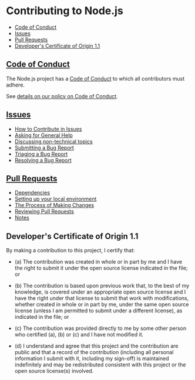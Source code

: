 # Contributing to Node.js

* [Code of Conduct](#code-of-conduct)
* [Issues](#issues)
* [Pull Requests](#pull-requests)
* [Developer's Certificate of Origin 1.1](#developers-certificate-of-origin)

## [Code of Conduct](./doc/guides/contributing/coc.md)

The Node.js project has a
[Code of Conduct](https://github.com/nodejs/admin/blob/master/CODE_OF_CONDUCT.md)
to which all contributors must adhere.

See [details on our policy on Code of Conduct](./doc/guides/contributing/coc.md).

## [Issues](./doc/guides/contributing/issues.md)

* [How to Contribute in Issues](./doc/guides/contributing/issues.md#how-to-contribute-in-issues)
* [Asking for General Help](./doc/guides/contributing/issues.md#asking-for-general-help)
* [Discussing non-technical topics](./doc/guides/contributing/issues.md#discussing-non-technical-topics)
* [Submitting a Bug Report](./doc/guides/contributing/issues.md#submitting-a-bug-report)
* [Triaging a Bug Report](./doc/guides/contributing/issues.md#triaging-a-bug-report)
* [Resolving a Bug Report](./doc/guides/contributing/issues.md#resolving-a-bug-report)

## [Pull Requests](./doc/guides/contributing/pull-requests.md)

* [Dependencies](./doc/guides/contributing/pull-requests.md#dependencies)
* [Setting up your local environment](./doc/guides/contributing/pull-requests.md#setting-up-your-local-environment)
* [The Process of Making Changes](./doc/guides/contributing/pull-requests.md#the-process-of-making-changes)
* [Reviewing Pull Requests](./doc/guides/contributing/pull-requests.md#reviewing-pull-requests)
* [Notes](./doc/guides/contributing/pull-requests.md#notes)

<a id="developers-certificate-of-origin"></a>
## Developer's Certificate of Origin 1.1

By making a contribution to this project, I certify that:

* (a) The contribution was created in whole or in part by me and I
  have the right to submit it under the open source license
  indicated in the file; or

* (b) The contribution is based upon previous work that, to the best
  of my knowledge, is covered under an appropriate open source
  license and I have the right under that license to submit that
  work with modifications, whether created in whole or in part
  by me, under the same open source license (unless I am
  permitted to submit under a different license), as indicated
  in the file; or

* (c) The contribution was provided directly to me by some other
  person who certified (a), (b) or (c) and I have not modified
  it.

* (d) I understand and agree that this project and the contribution
  are public and that a record of the contribution (including all
  personal information I submit with it, including my sign-off) is
  maintained indefinitely and may be redistributed consistent with
  this project or the open source license(s) involved.
